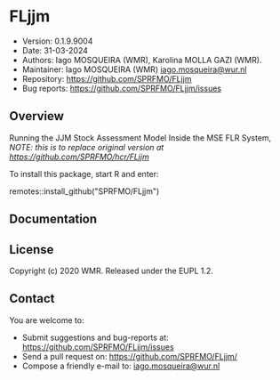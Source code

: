 # FLjjm

- Version: 0.1.9.9004
- Date: 31-03-2024
- Authors: Iago MOSQUEIRA (WMR), Karolina MOLLA GAZI (WMR).
- Maintainer: Iago MOSQUEIRA (WMR) <iago.mosqueira@wur.nl>
- Repository: <https://github.com/SPRFMO/FLjjm>
- Bug reports: <https://github.com/SPRFMO/FLjjm/issues>

## Overview

Running the JJM Stock Assessment Model Inside the MSE FLR System,
*NOTE: this is to replace original version at <https://github.com/SPRFMO/hcr/FLjjm>*

To install this package, start R and enter:

  remotes::install_github("SPRFMO/FLjjm")

## Documentation


## License
Copyright (c) 2020 WMR. Released under the EUPL 1.2.

## Contact
You are welcome to:

- Submit suggestions and bug-reports at: <https://github.com/SPRFMO/FLjjm/issues>
- Send a pull request on: <https://github.com/SPRFMO/FLjjm/>
- Compose a friendly e-mail to: <iago.mosqueira@wur.nl>
